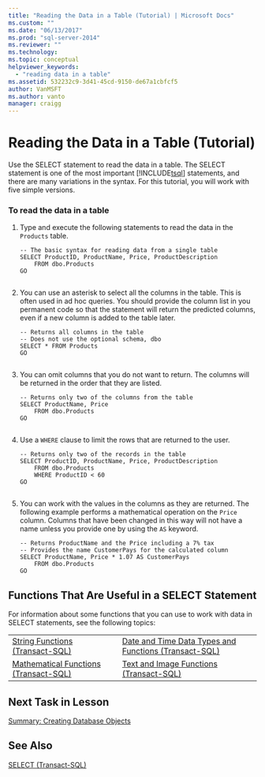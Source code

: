 ```yaml
---
title: "Reading the Data in a Table (Tutorial) | Microsoft Docs"
ms.custom: ""
ms.date: "06/13/2017"
ms.prod: "sql-server-2014"
ms.reviewer: ""
ms.technology: 
ms.topic: conceptual
helpviewer_keywords: 
  - "reading data in a table"
ms.assetid: 532232c9-3d41-45cd-9150-de67a1cbfcf5
author: VanMSFT
ms.author: vanto
manager: craigg
---
```

# Reading the Data in a Table (Tutorial)
  Use the SELECT statement to read the data in a table. The SELECT statement is one of the most important [!INCLUDE[tsql](../includes/tsql-md.md)] statements, and there are many variations in the syntax. For this tutorial, you will work with five simple versions.  
  
### To read the data in a table  
  
1.  Type and execute the following statements to read the data in the `Products` table.  
  
    ```  
    -- The basic syntax for reading data from a single table  
    SELECT ProductID, ProductName, Price, ProductDescription  
        FROM dbo.Products  
    GO  
  
    ```  
  
2.  You can use an asterisk to select all the columns in the table. This is often used in ad hoc queries. You should provide the column list in you permanent code so that the statement will return the predicted columns, even if a new column is added to the table later.  
  
    ```  
    -- Returns all columns in the table  
    -- Does not use the optional schema, dbo  
    SELECT * FROM Products  
    GO  
  
    ```  
  
3.  You can omit columns that you do not want to return. The columns will be returned in the order that they are listed.  
  
    ```  
    -- Returns only two of the columns from the table  
    SELECT ProductName, Price  
        FROM dbo.Products  
    GO  
  
    ```  
  
4.  Use a `WHERE` clause to limit the rows that are returned to the user.  
  
    ```  
    -- Returns only two of the records in the table  
    SELECT ProductID, ProductName, Price, ProductDescription  
        FROM dbo.Products  
        WHERE ProductID < 60  
    GO  
  
    ```  
  
5.  You can work with the values in the columns as they are returned. The following example performs a mathematical operation on the `Price` column. Columns that have been changed in this way will not have a name unless you provide one by using the `AS` keyword.  
  
    ```  
    -- Returns ProductName and the Price including a 7% tax  
    -- Provides the name CustomerPays for the calculated column  
    SELECT ProductName, Price * 1.07 AS CustomerPays  
        FROM dbo.Products  
    GO  
    ```  
  
## Functions That Are Useful in a SELECT Statement  
 For information about some functions that you can use to work with data in SELECT statements, see the following topics:  
  
|||  
|-|-|  
|[String Functions &#40;Transact-SQL&#41;](/sql/t-sql/functions/string-functions-transact-sql)|[Date and Time Data Types and Functions &#40;Transact-SQL&#41;](/sql/t-sql/functions/date-and-time-data-types-and-functions-transact-sql)|  
|[Mathematical Functions &#40;Transact-SQL&#41;](/sql/t-sql/functions/mathematical-functions-transact-sql)|[Text and Image Functions &#40;Transact-SQL&#41;](/sql/t-sql/functions/text-and-image-functions-textptr-transact-sql)|  
  
## Next Task in Lesson  
 [Summary: Creating Database Objects](lesson-1-5-summary-creating-database-objects.md)  
  
## See Also  
 [SELECT &#40;Transact-SQL&#41;](/sql/t-sql/queries/select-transact-sql)  
  
  
